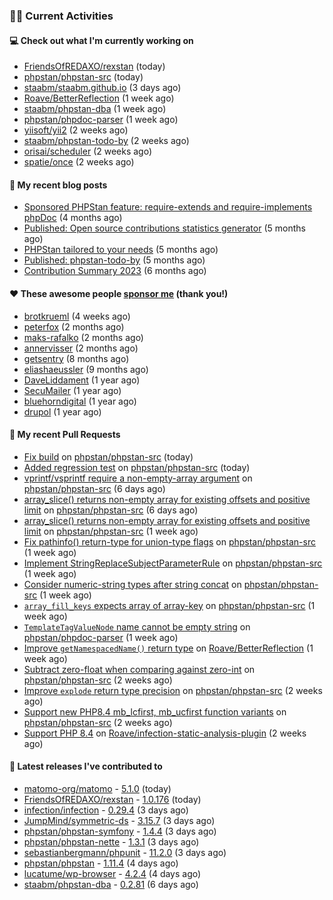 ### 👨‍💻 Current Activities


#### 💻 Check out what I'm currently working on

- [FriendsOfREDAXO/rexstan](https://github.com/FriendsOfREDAXO/rexstan) (today)
- [phpstan/phpstan-src](https://github.com/phpstan/phpstan-src) (today)
- [staabm/staabm.github.io](https://github.com/staabm/staabm.github.io) (3 days ago)
- [Roave/BetterReflection](https://github.com/Roave/BetterReflection) (1 week ago)
- [staabm/phpstan-dba](https://github.com/staabm/phpstan-dba) (1 week ago)
- [phpstan/phpdoc-parser](https://github.com/phpstan/phpdoc-parser) (1 week ago)
- [yiisoft/yii2](https://github.com/yiisoft/yii2) (2 weeks ago)
- [staabm/phpstan-todo-by](https://github.com/staabm/phpstan-todo-by) (2 weeks ago)
- [orisai/scheduler](https://github.com/orisai/scheduler) (2 weeks ago)
- [spatie/once](https://github.com/spatie/once) (2 weeks ago)


#### 📜 My recent blog posts

- [Sponsored PHPStan feature: require-extends and require-implements phpDoc](https://staabm.github.io/2024/01/15/phpstan-require-extends-implements.html) (4 months ago)
- [Published: Open source contributions statistics generator](https://staabm.github.io/2024/01/10/oss-contribs-published.html) (5 months ago)
- [PHPStan tailored to your needs](https://staabm.github.io/2024/01/01/phpstan-customizing.html) (5 months ago)
- [Published: phpstan-todo-by](https://staabm.github.io/2023/12/17/phpstan-todo-by-published.html) (5 months ago)
- [Contribution Summary 2023](https://staabm.github.io/2023/12/07/contribution-summary-2023.html) (6 months ago)


#### ❤️ These awesome people [sponsor me](https://github.com/sponsors/staabm) (thank you!)

- [brotkrueml](https://github.com/brotkrueml) (4 weeks ago)
- [peterfox](https://github.com/peterfox) (2 months ago)
- [maks-rafalko](https://github.com/maks-rafalko) (2 months ago)
- [annervisser](https://github.com/annervisser) (2 months ago)
- [getsentry](https://github.com/getsentry) (8 months ago)
- [eliashaeussler](https://github.com/eliashaeussler) (9 months ago)
- [DaveLiddament](https://github.com/DaveLiddament) (1 year ago)
- [SecuMailer](https://github.com/SecuMailer) (1 year ago)
- [bluehorndigital](https://github.com/bluehorndigital) (1 year ago)
- [drupol](https://github.com/drupol) (1 year ago)


#### 🔨 My recent Pull Requests

- [Fix build](https://github.com/phpstan/phpstan-src/pull/3137) on [phpstan/phpstan-src](https://github.com/phpstan/phpstan-src) (today)
- [Added regression test](https://github.com/phpstan/phpstan-src/pull/3136) on [phpstan/phpstan-src](https://github.com/phpstan/phpstan-src) (today)
- [vprintf/vsprintf require a non-empty-array argument](https://github.com/phpstan/phpstan-src/pull/3126) on [phpstan/phpstan-src](https://github.com/phpstan/phpstan-src) (6 days ago)
- [array_slice() returns non-empty array for existing offsets and positive limit](https://github.com/phpstan/phpstan-src/pull/3124) on [phpstan/phpstan-src](https://github.com/phpstan/phpstan-src) (6 days ago)
- [array_slice() returns non-empty array for existing offsets and positive limit](https://github.com/phpstan/phpstan-src/pull/3121) on [phpstan/phpstan-src](https://github.com/phpstan/phpstan-src) (1 week ago)
- [Fix pathinfo() return-type for union-type flags](https://github.com/phpstan/phpstan-src/pull/3120) on [phpstan/phpstan-src](https://github.com/phpstan/phpstan-src) (1 week ago)
- [Implement StringReplaceSubjectParameterRule](https://github.com/phpstan/phpstan-src/pull/3119) on [phpstan/phpstan-src](https://github.com/phpstan/phpstan-src) (1 week ago)
- [Consider numeric-string types after string concat](https://github.com/phpstan/phpstan-src/pull/3117) on [phpstan/phpstan-src](https://github.com/phpstan/phpstan-src) (1 week ago)
- [`array_fill_keys` expects array of array-key](https://github.com/phpstan/phpstan-src/pull/3110) on [phpstan/phpstan-src](https://github.com/phpstan/phpstan-src) (1 week ago)
- [`TemplateTagValueNode` name cannot be empty string](https://github.com/phpstan/phpdoc-parser/pull/244) on [phpstan/phpdoc-parser](https://github.com/phpstan/phpdoc-parser) (1 week ago)
- [Improve `getNamespacedName()` return type](https://github.com/Roave/BetterReflection/pull/1428) on [Roave/BetterReflection](https://github.com/Roave/BetterReflection) (1 week ago)
- [Subtract zero-float when comparing against zero-int](https://github.com/phpstan/phpstan-src/pull/3102) on [phpstan/phpstan-src](https://github.com/phpstan/phpstan-src) (2 weeks ago)
- [Improve `explode` return type precision](https://github.com/phpstan/phpstan-src/pull/3096) on [phpstan/phpstan-src](https://github.com/phpstan/phpstan-src) (2 weeks ago)
- [Support new PHP8.4 mb_lcfirst, mb_ucfirst function variants](https://github.com/phpstan/phpstan-src/pull/3095) on [phpstan/phpstan-src](https://github.com/phpstan/phpstan-src) (2 weeks ago)
- [Support PHP 8.4](https://github.com/Roave/infection-static-analysis-plugin/pull/497) on [Roave/infection-static-analysis-plugin](https://github.com/Roave/infection-static-analysis-plugin) (2 weeks ago)


#### 🔭 Latest releases I've contributed to

- [matomo-org/matomo](https://github.com/matomo-org/matomo) - [5.1.0](https://github.com/matomo-org/matomo/releases/tag/5.1.0) (today)
- [FriendsOfREDAXO/rexstan](https://github.com/FriendsOfREDAXO/rexstan) - [1.0.176](https://github.com/FriendsOfREDAXO/rexstan/releases/tag/1.0.176) (today)
- [infection/infection](https://github.com/infection/infection) - [0.29.4](https://github.com/infection/infection/releases/tag/0.29.4) (3 days ago)
- [JumpMind/symmetric-ds](https://github.com/JumpMind/symmetric-ds) - [3.15.7](https://github.com/JumpMind/symmetric-ds/releases/tag/3.15.7) (3 days ago)
- [phpstan/phpstan-symfony](https://github.com/phpstan/phpstan-symfony) - [1.4.4](https://github.com/phpstan/phpstan-symfony/releases/tag/1.4.4) (3 days ago)
- [phpstan/phpstan-nette](https://github.com/phpstan/phpstan-nette) - [1.3.1](https://github.com/phpstan/phpstan-nette/releases/tag/1.3.1) (3 days ago)
- [sebastianbergmann/phpunit](https://github.com/sebastianbergmann/phpunit) - [11.2.0](https://github.com/sebastianbergmann/phpunit/releases/tag/11.2.0) (3 days ago)
- [phpstan/phpstan](https://github.com/phpstan/phpstan) - [1.11.4](https://github.com/phpstan/phpstan/releases/tag/1.11.4) (4 days ago)
- [lucatume/wp-browser](https://github.com/lucatume/wp-browser) - [4.2.4](https://github.com/lucatume/wp-browser/releases/tag/4.2.4) (4 days ago)
- [staabm/phpstan-dba](https://github.com/staabm/phpstan-dba) - [0.2.81](https://github.com/staabm/phpstan-dba/releases/tag/0.2.81) (6 days ago)
